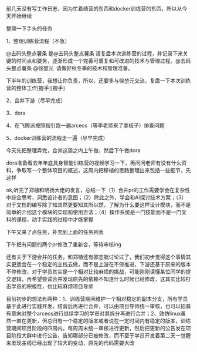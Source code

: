 前几天没有写工作日志，因为忙着结营的东西和docker训练营的东西，所以从今天开始继续

整理一下手头的任务

1、整理训练营流程（不急）

@去码头整点薯条 是@去码头整点薯条 请复盘本次训练营的过程，并记录下来关键的时间点和要务，逐渐形成一个完善可重复和可改进的技术与管理过程。@去码头整点薯条 @徐堃元  请做好秋冬季的技术和管理准备。

下半年的训练营，我想让你负责，所以，还要多与徐堃元交流，复盘一下本次训练营的整体工作[握手][握手]


2、合并下游（尽早完成）

3、dora

4、在飞腾派按照指引跑一遍arceos（等李老师来了拿板子）排查问题

5、docker训练营的流程走一遍（尽早完成）

今天先把整理弄完，合并这周之内上午做，然后下午做dora

dora准备看去年年底具身智能训练营的视频学习一下，再问问老师有没有什么资料，争取写一个整体项目的概述，这周内把移植的思路整理出来包括一些细节，先这样

ok,听完了郑植和明扬大佬的发言，总结一下（1）合并pr的工作需要学会在复杂性中综合思考，洞悉设计者的意图；（2）除此之外，学会和AI探讨技术方案；（3）对于文档的编写除了知其然更要知其所以然，了解为什么要这样设计模块，而不是简单的介绍这个模块的实现和使用方法；（4）操作系统是一门技能而不是一门文科的课程，动手实践的过程中才能掌握

下午又来了点任务，补充到上面的任务列表

下午把有问题的两个pr修改了重新合，等待审核ing

还有关于下游合并的任务，和郑植还有邵志航讨论过了，我们初步觉得这个事情其实更适合在一个稳定的主线去做，而不是上游在不停推进，下游还基于原来的版本不停修改，对于学员其实是一个相对比较麻烦的挑战，可能刚刚读懂某位同学的提交逻辑，再希望尝试合并发现原先的依赖不知道什么时候已经修改，这其实比较打击学员的积极性，也比较麻烦项目导师

目前初步的想法有两种：1、训练营期间维护一个相对稳定的副本分支，所有学员基于此进行实践开发，结营后再进行合并，可以由项目导师统一审核，也可以招募有意向对整个arceos进行继续学习的学员对其拆分再进行合并；2、效仿linux虽然一直在更新，但总归有一个稳定的版本或者说在一定时间内有稳定的版本，训练营期间项目阶段的四周内，每周周末统一审核进行更新，然后把更新的公告发在项目阶段大群中进行公告，告知哪部分已被修改，而不至于学员开发着第二天一觉醒来发现主线已经出现了较大的变动，原先的代码需要大改